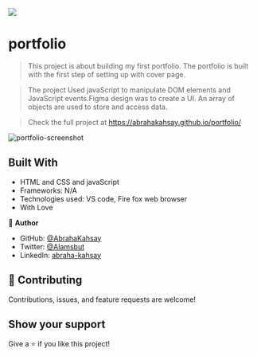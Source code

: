 ![](https://img.shields.io/badge/Microverse-blueviolet)

# portfolio

> This project is about building my first portfolio. The portfolio is built with the first step of setting up with cover page.

> The project Used javaScript to manipulate DOM elements and JavaScript events.Figma design was to create a UI.
>An array of objects are used to store and access data.

> Check the full project at https://abrahakahsay.github.io/portfolio/

![portfolio-screenshot](https://user-images.githubusercontent.com/75738563/153505614-97af0dda-0b1e-4254-8dfd-0b105f98ca5c.png)

## Built With

- HTML and CSS and javaScript
- Frameworks: N/A
- Technologies used: VS code, Fire fox web browser
- With Love

👤 **Author**

- GitHub: [@AbrahaKahsay](https://github.com/AbrahaKahsay)
- Twitter: [@Alamsbut](https://twitter.com/Alamsbut)
- LinkedIn: [abraha-kahsay](www.linkedin.com/in/abraha-kahsay-492771135/)

## 🤝 Contributing

Contributions, issues, and feature requests are welcome!

## Show your support

Give a ⭐️ if you like this project!
